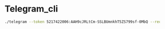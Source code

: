 # Telegram_cli

```bash
./telegram --token 5217422006:AAH9cJRLtCm-SSLBUmnkhT5ZS799sf-0MbQ --request sendMessage --params "{ \"chat_id\": 12345678,\"text\": \"hello world\"}"
```